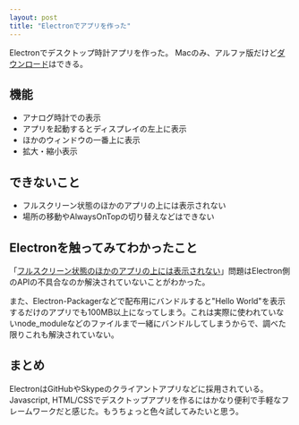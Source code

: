 ```yaml
---
layout: post
title: "Electronでアプリを作った"
---
```

Electronでデスクトップ時計アプリを作った。
Macのみ、アルファ版だけど[ダウンロード](https://github.com/kimizuy/minimal-desktop-clock/releases/tag/v0.0.1-alpha)はできる。

## 機能
- アナログ時計での表示
- アプリを起動するとディスプレイの左上に表示
- ほかのウィンドウの一番上に表示
- 拡大・縮小表示

## できないこと
- フルスクリーン状態のほかのアプリの上には表示されない
- 場所の移動やAlwaysOnTopの切り替えなどはできない

## Electronを触ってみてわかったこと
「[フルスクリーン状態のほかのアプリの上には表示されない](https://github.com/electron/electron/issues/10078)」問題はElectron側のAPIの不具合なのか解決されていないことがわかった。

また、Electron-Packagerなどで配布用にバンドルすると"Hello World"を表示するだけのアプリでも100MB以上になってしまう。これは実際に使われていないnode_moduleなどのファイルまで一緒にバンドルしてしまうからで、調べた限りこれも解決されていない。

## まとめ
ElectronはGitHubやSkypeのクライアントアプリなどに採用されている。Javascript, HTML/CSSでデスクトップアプリを作るにはかなり便利で手軽なフレームワークだと感じた。もうちょっと色々試してみたいと思う。